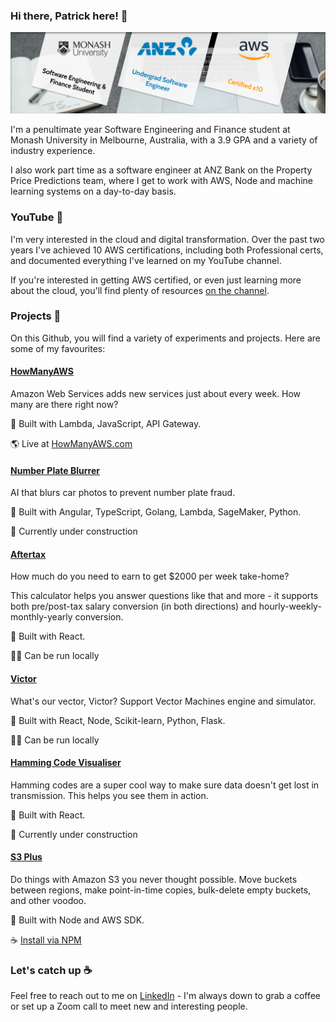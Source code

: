 ### Hi there, Patrick here! 🏀

![A bit about me](github-cover-photo.jpg)

I'm a penultimate year Software Engineering and Finance student at Monash University in Melbourne, Australia, with a 3.9 GPA and a variety of industry experience.

I also work part time as a software engineer at ANZ Bank on the Property Price Predictions team, where I get to work with AWS, Node and machine learning systems on a day-to-day basis.

### YouTube 🎥  

I'm very interested in the cloud and digital transformation. Over the past two years I've achieved 10 AWS certifications, including both Professional certs, and documented everything I've learned on my YouTube channel.

If you're interested in getting AWS certified, or even just learning more about the cloud, you'll find plenty of resources [on the channel](https://youtube.com/c/PatrickBrett1111).

### Projects 🎨 

On this Github, you will find a variety of experiments and projects. Here are some of my favourites:

#### [HowManyAWS](https://github.com/patrickbrett/HowManyAWS)

Amazon Web Services adds new services just about every week. How many are there right now?

🔨 Built with Lambda, JavaScript, API Gateway.

🌎 Live at [HowManyAWS.com](https://howmanyaws.com)

#### [Number Plate Blurrer](https://github.com/patrickbrett/number-plate-blurrer)

AI that blurs car photos to prevent number plate fraud.

🔨 Built with Angular, TypeScript, Golang, Lambda, SageMaker, Python.

🚧 Currently under construction

#### [Aftertax](https://github.com/patrickbrett/aftertax)

How much do you need to earn to get $2000 per week take-home?

This calculator helps you answer questions like that and more - it supports both pre/post-tax salary conversion (in both directions) and hourly-weekly-monthly-yearly conversion.

🔨 Built with React.

🧑‍💻 Can be run locally

#### [Victor](https://github.com/patrickbrett/victor)

What's our vector, Victor? Support Vector Machines engine and simulator.

🔨 Built with React, Node, Scikit-learn, Python, Flask.

🧑‍💻 Can be run locally

#### [Hamming Code Visualiser](https://github.com/patrickbrett/hamming-code-visualiser)

Hamming codes are a super cool way to make sure data doesn't get lost in transmission. This helps you see them in action.

🔨 Built with React.

🚧 Currently under construction

#### [S3 Plus](https://github.com/patrickbrett/s3-plus)

Do things with Amazon S3 you never thought possible. Move buckets between regions, make point-in-time copies, bulk-delete empty buckets, and other voodoo.

🔨 Built with Node and AWS SDK.

☕️ [Install via NPM](https://www.npmjs.com/package/s3-plus)

### Let's catch up ☕️ 

Feel free to reach out to me on [LinkedIn](https://linkedin.com/in/patrickbrett1) - I'm always down to grab a coffee or set up a Zoom call to meet new and interesting people.
